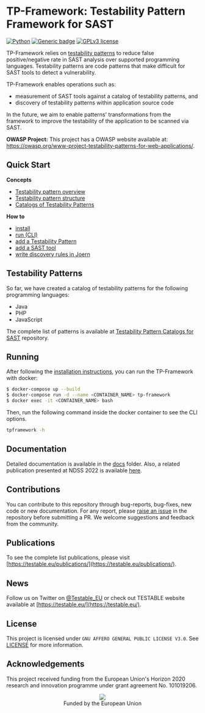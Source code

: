 # TP-Framework: Testability Pattern Framework for SAST
[![Python](https://img.shields.io/badge/python-3.10-blue.svg)](https://www.python.org/download/releases/3.10/) [![Generic badge](https://img.shields.io/badge/dockerized-yes-<COLOR>.svg)](https://shields.io/) [![GPLv3 license](https://img.shields.io/badge/License-GPLv3-blue.svg)](http://perso.crans.org/besson/LICENSE.html)

TP-Framework relies on [testability patterns](https://github.com/testable-eu/sast-testability-patterns) to reduce false positive/negative rate in SAST analysis over supported programming languages. Testability patterns are code patterns that make difficult for SAST tools to detect a vulnerability.

TP-Framework enables operations such as:
- measurement of SAST tools against a catalog of testability patterns, and 
- discovery of testability patterns within application source code 

In the future, we aim to enable patterns' transformations from the framework to improve the testability of the application to be scanned via SAST.   

**OWASP Project:** This project has a OWASP website available at: https://owasp.org/www-project-testability-patterns-for-web-applications/.


## Quick Start

__Concepts__
- [Testability pattern overview](./docs/Testability-Patterns.md) 
- [Testability pattern structure](./docs/Testability-patterns-structure.md)
- [Catalogs of Testability Patterns](https://github.com/testable-eu/sast-testability-patterns/blob/master/README.md)

__How to__
- [install](./docs/How-to-install.md)
- [run (CLI)](./docs/How-to-run-CLI-Usage.md)
- [add a Testability Pattern](https://github.com/testable-eu/sast-testability-patterns/blob/master/docs/testability-patterns-adding.md)
- [add a SAST tool](./docs/How-to-add-a-SAST-tool.md)
- [write discovery rules in Joern](./docs/How-to-write-discovery-rules-in-Joern.md)

## Testability Patterns

So far, we have created a catalog of testability patterns for the following programming languages:

- Java
- PHP
- JavaScript

The complete list of patterns is available at [Testability Pattern Catalogs for SAST](https://github.com/testable-eu/sast-testability-patterns) repository.


## Running

After following the [installation instructions](./docs/How-to-install.md), you can run the TP-Framework with docker:

```bash
$ docker-compose up --build
$ docker-compose run -d --name <CONTAINER_NAME> tp-framework
$ docker exec -it <CONTAINER_NAME> bash
```

Then, run the following command inside the docker container to see the CLI options.

```bash
tpframework -h
```

## Documentation

Detailed documentation is available in the [docs](./docs/README.md) folder. Also, a related publication presented at NDSS 2022 is available [here](https://www.ndss-symposium.org/wp-content/uploads/2022-150-paper.pdf).


## Contributions

You can contribute to this repository through bug-reports, bug-fixes, new code or new documentation. For any report, please [raise an issue](https://github.com/testable-eu/sast-tp-framework/issues/new) in the repository before submitting a PR. We welcome suggestions and feedback from the community.


## Publications

To see the complete list publications, please visit [https://testable.eu/publications/](https://testable.eu/publications/).


## News

Follow us on Twitter on [@Testable_EU](https://twitter.com/Testable_EU) or check out TESTABLE website available at [https://testable.eu/](https://testable.eu/).


## License

This project is licensed under `GNU AFFERO GENERAL PUBLIC LICENSE V3.0`. See [LICENSE](LICENSE) for more information.

## Acknowledgements

This project received funding from the European Union's Horizon 2020 research and innovation programme under grant agreement No. 101019206.

<p align="center">
  <img src="https://testable.eu/img/eu_flag.png"><br>
  Funded by the European Union
</p>
